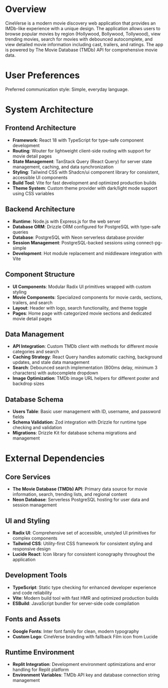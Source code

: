 # Overview

CineVerse is a modern movie discovery web application that provides an IMDb-like experience with a unique design. The application allows users to browse popular movies by region (Hollywood, Bollywood, Tollywood), view trending movies, search for movies with debounced autocomplete, and view detailed movie information including cast, trailers, and ratings. The app is powered by The Movie Database (TMDb) API for comprehensive movie data.

# User Preferences

Preferred communication style: Simple, everyday language.

# System Architecture

## Frontend Architecture
- **Framework**: React 18 with TypeScript for type-safe component development
- **Routing**: Wouter for lightweight client-side routing with support for movie detail pages
- **State Management**: TanStack Query (React Query) for server state management, caching, and data synchronization
- **Styling**: Tailwind CSS with Shadcn/ui component library for consistent, accessible UI components
- **Build Tool**: Vite for fast development and optimized production builds
- **Theme System**: Custom theme provider with dark/light mode support using CSS variables

## Backend Architecture
- **Runtime**: Node.js with Express.js for the web server
- **Database ORM**: Drizzle ORM configured for PostgreSQL with type-safe queries
- **Database**: PostgreSQL with Neon serverless database provider
- **Session Management**: PostgreSQL-backed sessions using connect-pg-simple
- **Development**: Hot module replacement and middleware integration with Vite

## Component Structure
- **UI Components**: Modular Radix UI primitives wrapped with custom styling
- **Movie Components**: Specialized components for movie cards, sections, trailers, and search
- **Layout**: Header with logo, search functionality, and theme toggle
- **Pages**: Home page with categorized movie sections and dedicated movie detail pages

## Data Management
- **API Integration**: Custom TMDb client with methods for different movie categories and search
- **Caching Strategy**: React Query handles automatic caching, background updates, and stale data management
- **Search**: Debounced search implementation (800ms delay, minimum 3 characters) with autocomplete dropdown
- **Image Optimization**: TMDb image URL helpers for different poster and backdrop sizes

## Database Schema
- **Users Table**: Basic user management with ID, username, and password fields
- **Schema Validation**: Zod integration with Drizzle for runtime type checking and validation
- **Migrations**: Drizzle Kit for database schema migrations and management

# External Dependencies

## Core Services
- **The Movie Database (TMDb) API**: Primary data source for movie information, search, trending lists, and regional content
- **Neon Database**: Serverless PostgreSQL hosting for user data and session management

## UI and Styling
- **Radix UI**: Comprehensive set of accessible, unstyled UI primitives for complex components
- **Tailwind CSS**: Utility-first CSS framework for consistent styling and responsive design
- **Lucide React**: Icon library for consistent iconography throughout the application

## Development Tools
- **TypeScript**: Static type checking for enhanced developer experience and code reliability
- **Vite**: Modern build tool with fast HMR and optimized production builds
- **ESBuild**: JavaScript bundler for server-side code compilation

## Fonts and Assets
- **Google Fonts**: Inter font family for clean, modern typography
- **Custom Logo**: CineVerse branding with fallback Film icon from Lucide

## Runtime Environment
- **Replit Integration**: Development environment optimizations and error handling for Replit platform
- **Environment Variables**: TMDb API key and database connection string management